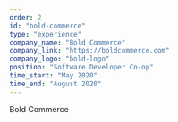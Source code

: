 ```yaml
---
order: 2
id: "bold-commerce"
type: "experience"
company_name: "Bold Commerce"
company_link: "https://boldcommerce.com"
company_logo: "bold-logo"
position: "Software Developer Co-op"
time_start: "May 2020"
time_end: "August 2020"
---
```


Bold Commerce
